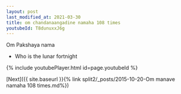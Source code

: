 ```yaml
---
layout: post
last_modified_at: 2021-03-30
title: om chandanaangadine namaha 108 times
youtubeId: T8dunuxxJ6g
---
```

 
 
Om Pakshaya nama 
 
 -  Who is the lunar fortnight 
 
  
 
  
 
 
 
 
 
 


{% include youtubePlayer.html id=page.youtubeId %}
 
[Next]({{ site.baseurl }}{% link  split2/_posts/2015-10-20-Om manave namaha 108 times.md%})
 
